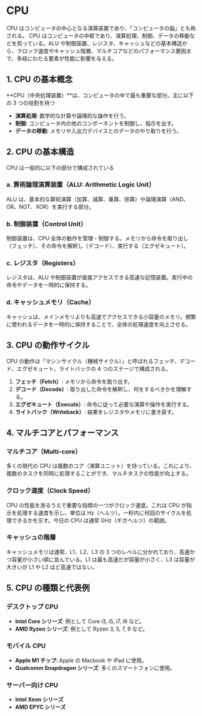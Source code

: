 # CPU

CPU はコンピュータの中心となる演算装置であり、「コンピュータの脳」とも称される。
CPU はコンピュータの中枢であり、演算処理、制御、データの移動などを担っている。ALU や制御装置、レジスタ、キャッシュなどの基本構造から、クロック速度やキャッシュ階層、マルチコアなどのパフォーマンス要因まで、多岐にわたる要素が性能に影響を与える。

## 1. CPU の基本概念

**CPU（中央処理装置）**は、コンピュータの中で最も重要な部分。主に以下の 3 つの役割を持つ

- **演算処理**: 数学的な計算や論理的な操作を行う。
- **制御**: コンピュータ内の他のコンポーネントを制御し、指示を出す。
- **データの移動**: メモリや入出力デバイスとのデータのやり取りを行う。

## 2. CPU の基本構造

CPU は一般的に以下の部分で構成されている

### a. 算術論理演算装置（ALU: Arithmetic Logic Unit）

ALU は、基本的な算術演算（加算、減算、乗算、除算）や論理演算（AND、OR、NOT、XOR）を実行する部分。

### b. 制御装置（Control Unit）

制御装置は、CPU 全体の動作を管理・制御する。メモリから命令を取り出し（フェッチ）、その命令を解釈し（デコード）、実行する（エグゼキュート）。

### c. レジスタ（Registers）

レジスタは、ALU や制御装置が直接アクセスできる高速な記憶装置。実行中の命令やデータを一時的に保持する。

### d. キャッシュメモリ（Cache）

キャッシュは、メインメモリよりも高速でアクセスできる小容量のメモリ。頻繁に使われるデータを一時的に保持することで、全体の処理速度を向上させる。

## 3. CPU の動作サイクル

CPU の動作は「マシンサイクル（機械サイクル）」と呼ばれるフェッチ、デコード、エグゼキュート、ライトバックの 4 つのステージで構成される。

1. **フェッチ（Fetch）**: メモリから命令を取り出す。
2. **デコード（Decode）**: 取り出した命令を解釈し、何をするべきかを理解する。
3. **エグゼキュート（Execute）**: 命令に従って必要な演算や操作を実行する。
4. **ライトバック（Writeback）**: 結果をレジスタやメモリに書き戻す。

## 4. マルチコアとパフォーマンス

### マルチコア（Multi-core）

多くの現代の CPU は複数のコア（演算ユニット）を持っている。これにより、複数のタスクを同時に処理することができ、マルチタスクの性能が向上する。

### クロック速度（Clock Speed）

CPU の性能を測るうえで重要な指標の一つがクロック速度。これは CPU が指示を処理する速度を示し、単位は Hz（ヘルツ）。一秒内に何回のサイクルを処理できるかを示す。今日の CPU は通常 GHz（ギガヘルツ）の範囲。

### キャッシュの階層

キャッシュメモリは通常、L1、L2、L3 の 3 つのレベルに分かれており、高速かつ容量が小さい順に並んでいる。L1 は最も高速だが容量が小さく、L3 は容量が大きいが L1 や L2 ほど高速ではない。

## 5. CPU の種類と代表例

### デスクトップ CPU

- **Intel Core シリーズ**: 例として Core i3, i5, i7, i9 など。
- **AMD Ryzen シリーズ**: 例として Ryzen 3, 5, 7, 9 など。

### モバイル CPU

- **Apple M1 チップ**: Apple の Macbook や iPad に使用。
- **Qualcomm Snapdragon シリーズ**: 多くのスマートフォンに使用。

### サーバー向け CPU

- **Intel Xeon シリーズ**
- **AMD EPYC シリーズ**

